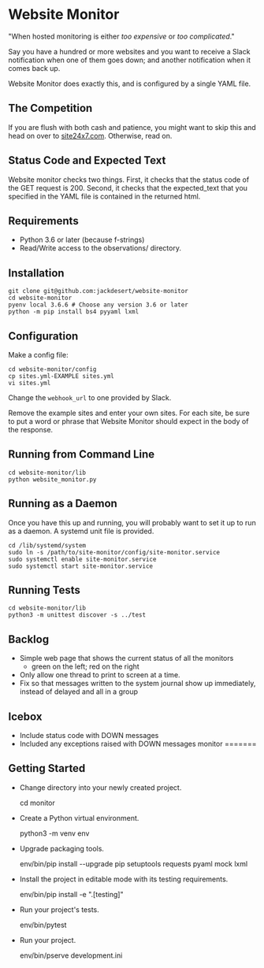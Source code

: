 Website Monitor
===============

"When hosted monitoring is either *too expensive* or *too complicated*."

Say you have a hundred or more websites and you want to receive
a Slack notification when one of them goes down;
and another notification when it comes back up.

Website Monitor does exactly this, and is configured by a single YAML file.


The Competition
---------------

If you are flush with both cash and patience, you might want to skip
this and head on over to [site24x7.com](https://site24x7.com).
Otherwise, read on.


Status Code and Expected Text
-----------------------------

Website monitor checks two things. First, it checks that the status
code of the GET request is 200. Second, it checks that the expected_text
that you specified in the YAML file is contained in the returned html.


Requirements
------------

  * Python 3.6 or later (because f-strings)
  * Read/Write access to the observations/ directory.


Installation
------------

    git clone git@github.com:jackdesert/website-monitor
    cd website-monitor
    pyenv local 3.6.6 # Choose any version 3.6 or later
    python -m pip install bs4 pyyaml lxml


Configuration
-------------

Make a config file:

    cd website-monitor/config
    cp sites.yml-EXAMPLE sites.yml
    vi sites.yml

Change the `webhook_url` to one provided by Slack.

Remove the example sites and enter your own sites. For each site, be sure
to put a word or phrase that Website Monitor should expect in the body of the
response.


Running from Command Line
-------------------------

    cd website-monitor/lib
    python website_monitor.py


Running as a Daemon
-------------------

Once you have this up and running, you will probably want to set it up
to run as a daemon. A systemd unit file is provided.

    cd /lib/systemd/system
    sudo ln -s /path/to/site-monitor/config/site-monitor.service
    sudo systemctl enable site-monitor.service
    sudo systemctl start site-monitor.service


Running Tests
-------------

    cd website-monitor/lib
    python3 -m unittest discover -s ../test


Backlog
-------

* Simple web page that shows the current status of all the monitors
  - green on the left; red on the right
* Only allow one thread to print to screen at a time.
* Fix so that messages written to the system journal show up immediately,
  instead of delayed and all in a group


Icebox
------

* Include status code with DOWN messages
* Included any exceptions raised with DOWN messages
monitor
=======

Getting Started
---------------

- Change directory into your newly created project.

    cd monitor

- Create a Python virtual environment.

    python3 -m venv env

- Upgrade packaging tools.

    env/bin/pip install --upgrade pip setuptools requests pyaml mock lxml

- Install the project in editable mode with its testing requirements.

    env/bin/pip install -e ".[testing]"

- Run your project's tests.

    env/bin/pytest

- Run your project.

    env/bin/pserve development.ini
